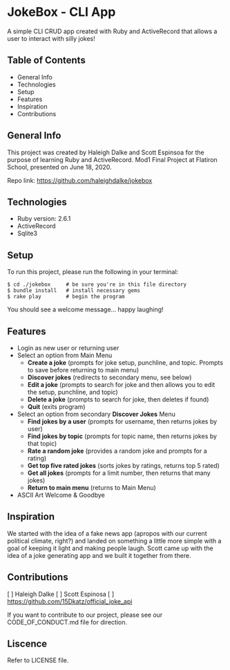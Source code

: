 # JokeBox - CLI App
A simple CLI CRUD app created with Ruby and ActiveRecord that allows a user to interact with silly jokes!

## Table of Contents
* General Info
* Technologies
* Setup
* Features
* Inspiration
* Contributions

## General Info
This project was created by Haleigh Dalke and Scott Espinsoa for the purpose of learning Ruby and ActiveRecord. Mod1 Final Project at Flatiron School, presented on June 18, 2020.

Repo link: https://github.com/haleighdalke/jokebox 

## Technologies
* Ruby version: 2.6.1
* ActiveRecord
* Sqlite3

## Setup
To run this project, please run the following in your terminal:
```
$ cd ./jokebox     # be sure you're in this file directory
$ bundle install   # install necessary gems
$ rake play        # begin the program
```
You should see a welcome message... happy laughing!

## Features
* Login as new user or returning user
* Select an option from Main Menu 
    - **Create a joke** (prompts for joke setup, punchline, and topic. Prompts to save before returning to main menu)
    - **Discover jokes** (redirects to secondary menu, see below)
    - **Edit a joke** (prompts to search for joke and then allows you to edit the setup, punchline, and topic)
    - **Delete a joke** (prompts to search for joke, then deletes if found)
    - **Quit** (exits program)
* Select an option from secondary **Discover Jokes** Menu
    - **Find jokes by a user** (prompts for username, then returns jokes by user)
    - **Find jokes by topic** (prompts for topic name, then returns jokes by that topic)
    - **Rate a random joke** (provides a random joke and prompts for a rating)
    - **Get top five rated jokes** (sorts jokes by ratings, returns top 5 rated)
    - **Get all jokes** (prompts for a limit number, then returns that many jokes)
    - **Return to main menu** (returns to Main Menu)
* ASCII Art Welcome & Goodbye

## Inspiration
We started with the idea of a fake news app (apropos with our current political climate, right?) and landed on something a little more simple with a goal of keeping it light and making people laugh. Scott came up with the idea of a joke generating app and we built it together from there.

## Contributions
[ ] Haleigh Dalke
[ ] Scott Espinosa
[ ] https://github.com/15Dkatz/official_joke_api

If you want to contribute to our project, please see our CODE_OF_CONDUCT.md file for direction.

## Liscence
Refer to LICENSE file.